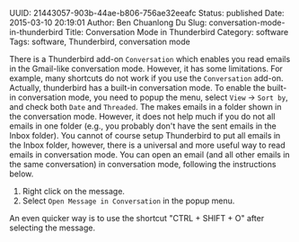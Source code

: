 UUID: 21443057-903b-44ae-b806-756ae32eeafc
Status: published
Date: 2015-03-10 20:19:01
Author: Ben Chuanlong Du
Slug: conversation-mode-in-thunderbird
Title: Conversation Mode in Thunderbird
Category: software
Tags: software, Thunderbird, conversation mode


There is a Thunderbird add-on `Conversation` 
which enables you read emails in the Gmail-like conversation mode.
However, 
it has some limitations. 
For example, many shortcuts do not work if you use the `Conversation` add-on.
Actually, thunderbird has a built-in conversation mode.
To enable the built-in conversation mode,
you need to popup the menu,
select `View` -> `Sort by`,
and check both `Date` and `Threaded`.
The makes emails in a folder shown in the conversation mode. 
However, it does not help much if you do not all emails in one folder 
(e.g., you probably don't have the sent emails in the Inbox folder).
You cannot of course setup Thunderbird to put all emails in the Inbox folder,
however,
there is a universal and more useful way to read emails in conversation mode.
You can open an email (and all other emails in the same conversation) in conversation mode, 
following the instructions below.

1. Right click on the message. 
3. Select `Open Message in Conversation` in the popup menu.

An even quicker way is to use the shortcut "CTRL + SHIFT + O" after selecting the message.

